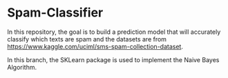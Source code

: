 # Spam-Classifier
In this repository, the goal is to build a prediction model that will accurately classify which texts are spam and the datasets are from https://www.kaggle.com/uciml/sms-spam-collection-dataset.

In this branch, the SKLearn package is used to implement the Naive Bayes Algorithm.

